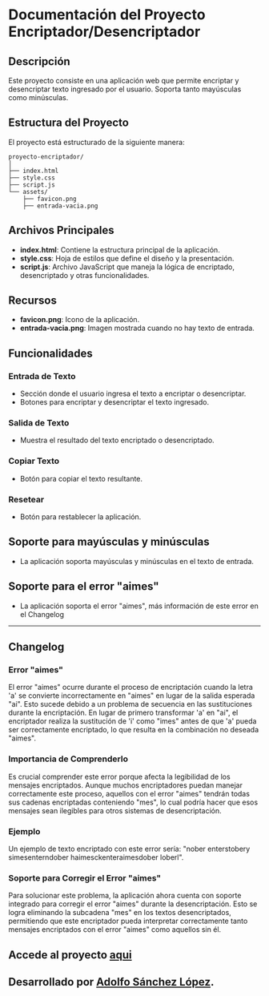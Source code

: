 # Documentación del Proyecto Encriptador/Desencriptador

## Descripción

Este proyecto consiste en una aplicación web que permite encriptar y desencriptar texto ingresado por el usuario. Soporta tanto mayúsculas como minúsculas.

## Estructura del Proyecto

El proyecto está estructurado de la siguiente manera:

```
proyecto-encriptador/
│
├── index.html
├── style.css
├── script.js
└── assets/
    ├── favicon.png
    ├── entrada-vacia.png
```

## Archivos Principales

- **index.html**: Contiene la estructura principal de la aplicación.
- **style.css**: Hoja de estilos que define el diseño y la presentación.
- **script.js**: Archivo JavaScript que maneja la lógica de encriptado, desencriptado y otras funcionalidades.

## Recursos

- **favicon.png**: Icono de la aplicación.
- **entrada-vacia.png**: Imagen mostrada cuando no hay texto de entrada.

## Funcionalidades

### Entrada de Texto

- Sección donde el usuario ingresa el texto a encriptar o desencriptar.
- Botones para encriptar y desencriptar el texto ingresado.

### Salida de Texto

- Muestra el resultado del texto encriptado o desencriptado.

### Copiar Texto

- Botón para copiar el texto resultante.

### Resetear

- Botón para restablecer la aplicación.

## Soporte para mayúsculas y minúsculas

- La aplicación soporta mayúsculas y minúsculas en el texto de entrada.

## Soporte para el error "aimes"

- La aplicación soporta el error "aimes", más información de este error en el Changelog

---

## Changelog

### Error "aimes"

El error "aimes" ocurre durante el proceso de encriptación cuando la letra 'a' se convierte incorrectamente en "aimes" en lugar de la salida esperada "ai". Esto sucede debido a un problema de secuencia en las sustituciones durante la encriptación. En lugar de primero transformar 'a' en "ai", el encriptador realiza la sustitución de 'i' como "imes" antes de que 'a' pueda ser correctamente encriptado, lo que resulta en la combinación no deseada "aimes".

### Importancia de Comprenderlo

Es crucial comprender este error porque afecta la legibilidad de los mensajes encriptados. Aunque muchos encriptadores puedan manejar correctamente este proceso, aquellos con el error "aimes" tendrán todas sus cadenas encriptadas conteniendo "mes", lo cual podría hacer que esos mensajes sean ilegibles para otros sistemas de desencriptación.

### Ejemplo

Un ejemplo de texto encriptado con este error sería: "nober enterstobery simesenterndober haimesckenteraimesdober loberl".

### Soporte para Corregir el Error "aimes"

Para solucionar este problema, la aplicación ahora cuenta con soporte integrado para corregir el error "aimes" durante la desencriptación. Esto se logra eliminando la subcadena "mes" en los textos desencriptados, permitiendo que este encriptador pueda interpretar correctamente tanto mensajes encriptados con el error "aimes" como aquellos sin él.

## Accede al proyecto [aqui](https://adolfsan99.github.io/proyecto-encriptador/)

## Desarrollado por [Adolfo Sánchez López](https://github.com/Adolfsan99).
